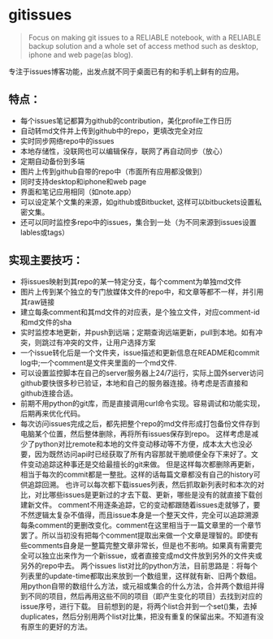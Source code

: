 # gitissues
> Focus on making git issues to a RELIABLE notebook, with a RELIABLE backup solution and a whole set of access method such as desktop, iphone and web page(as blog).

专注于issues博客功能，出发点就不同于桌面已有的和手机上鲜有的应用。

## 特点：
- 每个issues笔记都算为github的contribution，美化profile工作日历
- 自动转md文件并上传到github中的repo，更填改完全对应
- 实时同步网络repo中的issues
- 本地存储性，没联网也可以编辑保存，联网了再自动同步（放心）
- 定期自动备份到多端
- 图片上传到github自带的repo中（市面所有应用都没做到）
- 同时支持desktop和iphone和web page
- 界面和笔记应用相同（如note.app）
- 可以设定某个文集的来源，如github或Bitbucket, 这样可以bitbuckets设置私密文集。
- 还可以同时监控多repo中的issues，集合到一处（为不同来源到issues设置lables或tags）

## 实现主要技巧：
- 将issues映射到其repo的某一特定分支，每个comment为单独md文件
- 图片上传到某个独立的专门放媒体文件的repo中，和文章等都不一样，并引用其raw链接
- 建立每条comment和其md文件的对应表，是个独立文件，对应comment-id和md文件的sha
- 实时监控本地更新，并push到远端；定期查询远端更新，pull到本地。如有冲突，则跳过有冲突的文件，让用户选择方案
- 一个issue转化后是一个文件夹，issue描述和更新信息在README和commit log中;一个comment是文件夹里面的一个md文件.
- 可以设置监控脚本在自己的server服务器上24/7运行，实际上国外server访问github要快很多秒已验证，本地和自己的服务器连接。待考虑是否直接和github连接合适。
- 前期不用python的git库，而是直接调用curl命令实现。容易调试和功能实现，后期再来优化代码。
- 每次访问issues完成之后，都先把整个repo的md文件形成打包备份文件存到电脑某个位置，然后整体删除，再将所有issues保存到repo。 这样考虑是减少了python对比remote和本地的文件变动移动等不方便，成本太大也没必要，因为既然访问api时已经获取了所有内容那就干脆顺便全存下来好了。文件变动追踪这种事还是交给最擅长的git来做。
  但是这样每次都删除再更新，相当于每次的commit都是一整批。这样的话每篇文章都没有自己的history可供追踪回溯。
  也许可以每次都下载issues列表，然后抓取新列表时和本次的对比，对比哪些issues是更新过的才去下载、更新，哪些是没有的就直接下载创建新文件。
  comment不用逐条追踪，它的变动都跟随着issues走就够了，要不然逻辑太复杂不值得，而且issue本身是一个整天文件，完全可以追踪溯源每条comment的更删改变化。comment在这里相当于一篇文章里的一个章节罢了。所以当初没有把每个comment提取出来做一个文章是理智的。即使有些comments自身是一整篇完整文章非常长，但是也不影响。如果真有需要完全可以独立出来作为一个新issue，或者直接变成md文件放到另外的文件夹或另外的repo中去。
  两个issues list对比的python方法，目前思路是：将每个列表里的update-time都取出来放到一个数组里，这样就有新、旧两个数组。用python自带的数组什么方法，或元祖或集合的什么方法，合并两个数组并得到不同的项目，然后再用这些不同的项目（即产生变化的项目）去找到对应的issue序号，进行下载。
  目前想到的是，将两个list合并到一个set()集，去掉duplicates，然后分别用两个list对比集，把没有重复的保留出来。不知道有没有原生的更好的方法。
